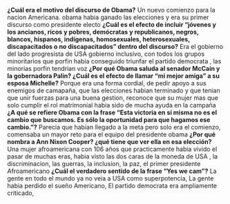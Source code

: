 

**¿Cuál era el motivo del discurso de Obama?**
Un nuevo comienzo para la nacion Americana.
obama habia ganado las elecciones y era su primer discurso como presidente electo
**¿Cuál es el efecto de incluir “jóvenes y los ancianos, ricos y pobres, demócratas y republicanos, negros, blancos, hispanos, indígenas, homosexuales, heterosexuales, discapacitados o no discapacitados” dentro del discurso?**
Era el gobierno del lado progresista de USA 
gobierno inclusivo, con todos los grupos minoritarios que porfin habia conseguido triunfar el partido democrata , las minorias porfin tendrian voz
**¿Por qué Obama saluda al senador McCain y la gobernadora Palin? ¿Cuál es el efecto de llamar “mi mejor amiga” a su esposa Michelle?**
Porque era una forma cordial, de pedir apoyo a sus enemigos de camapaña, que las elecciones habian terminado y que tenian que unir fuerzas para una buena gestion, reconoce que su mujer mas que solo cumplir el rol matrimonial habia sido de mucha ayuda en la campaña
**¿A qué se refiere Obama con la frase “Esta victoria en sí misma no es el cambio que buscamos. Es sólo la oportunidad para que hagamos ese cambio.”?**
Parecia que habian llegado a la meta pero solo era el comienzo, comensaba un mayor reto para el equipo del presidente obama
**¿Por qué nombra a Ann Nixon Cooper? ¿qué tiene que ver ella en esa elección?**
Una mujer afroamericana con 106 años que practicamente habia vivido el pasar de muchas eras, habia visto las dos caras de la moneda de USA , la discriminacion, las guerras, la inclusion, la paz, el primer presidente Afroamericano
**¿Cuál el verdadero sentido de la frase “Yes we cam”?**
La gente en todo el mundo ya no veia a USA como superpotencia, La gente habia perdido el sueño Americano, El partido democrata era ampliamente criticado, 
<!--stackedit_data:
eyJoaXN0b3J5IjpbLTQxMDU5MDAzNl19
-->